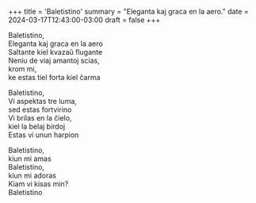 +++
title = 'Baletistino'
summary = "Eleganta kaj graca en la aero."
date = 2024-03-17T12:43:00-03:00
draft = false
+++

Baletistino,  
Eleganta kaj graca en la aero  
Saltante kiel kvazaŭ flugante  
Neniu de viaj amantoj scias,  
krom mi,  
ke estas tiel forta kiel ĉarma  

Baletistino,  
Vi aspektas tre luma,  
sed estas fortvirino  
Vi brilas en la ĉielo,  
kiel la belaj birdoj  
Estas vi unun harpion  

Baletistino,  
kiun mi amas  
Baletistino,  
kiun mi adoras  
Kiam vi kisas min?  
Baletistino  
